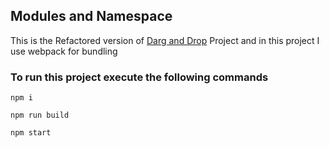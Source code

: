 ## Modules and Namespace

This is the Refactored version of [Darg and Drop](https://github.com/WaleedTariq109/typescript-project/tree/main/project-manager) Project and in this project I use webpack for bundling

### To run this project execute the following commands

```
npm i
```

```
npm run build
```

```
npm start
```
